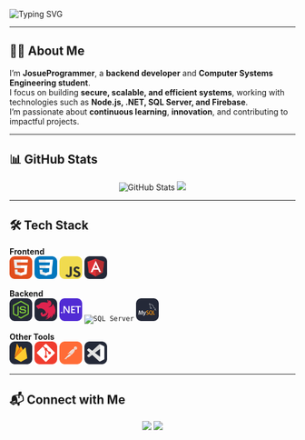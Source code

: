 ![Typing SVG](https://readme-typing-svg.herokuapp.com/?color=02D9F7FF&size=35&center=true&vCenter=true&width=1000&lines=👋+Welcome!;I'm+JosueProgrammer;Backend+Developer+🚀)

---

## 👨‍💻 About Me  
I’m **JosueProgrammer**, a **backend developer** and **Computer Systems Engineering student**.  
I focus on building **secure, scalable, and efficient systems**, working with technologies such as **Node.js, .NET, SQL Server, and Firebase**.  
I’m passionate about **continuous learning**, **innovation**, and contributing to impactful projects.  

---

## 📊 GitHub Stats  

<div align="center">
  <img width="49%" src="https://github-readme-stats.vercel.app/api?username=JosueProgrammer&show_icons=true&hide_border=true&title_color=02D9F7FF&icon_color=02D9F7FF&text_color=c9d1d9&bg_color=0d1117" alt="GitHub Stats"/>
  <img width="49%" src="https://github-readme-stats.vercel.app/api/top-langs/?username=JosueProgrammer&layout=compact&hide_border=true&title_color=02D9F7FF&text_color=02D9F7FF&bg_color=0d1117"/>
</div>

---

## 🛠️ Tech Stack  

**Frontend**  
<code><img src="https://github.com/tandpfun/skill-icons/blob/main/icons/HTML.svg" width="40" title="HTML"></code>
<code><img src="https://github.com/tandpfun/skill-icons/blob/main/icons/CSS.svg" width="40" title="CSS"></code>
<code><img src="https://github.com/tandpfun/skill-icons/blob/main/icons/JavaScript.svg" width="40" title="JavaScript"></code>
<code><img src="https://github.com/tandpfun/skill-icons/blob/main/icons/Angular-Dark.svg" width="40" title="Angular"></code>

**Backend**  
<code><img src="https://github.com/tandpfun/skill-icons/blob/main/icons/NodeJS-Dark.svg" width="40" title="Node.js"></code>
<code><img src="https://github.com/tandpfun/skill-icons/blob/main/icons/NestJS-Dark.svg" width="40" title="NestJs"></code>
<code><img src="https://github.com/tandpfun/skill-icons/blob/main/icons/DotNet.svg" width="40" title=".NET"></code>
<code><img src="https://www.svgrepo.com/show/303229/microsoft-sql-server-logo.svg" width="40" title="SQL Server"></code>
<code><img src="https://github.com/tandpfun/skill-icons/blob/main/icons/MySQL-Dark.svg" width="40" title="MySQL"></code>

**Other Tools**  
<code><img src="https://github.com/tandpfun/skill-icons/blob/main/icons/Firebase-Dark.svg" width="40" title="Firebase"></code>
<code><img src="https://github.com/tandpfun/skill-icons/blob/main/icons/Git.svg" width="40" title="Git"></code>
<code><img src="https://github.com/tandpfun/skill-icons/blob/main/icons/Postman.svg" width="40" title="Postman"></code>
<code><img src="https://github.com/tandpfun/skill-icons/blob/main/icons/VSCode-Dark.svg" width="40" title="VSCode"></code>

---

## 📬 Connect with Me  

<div align="center">
  <a href="https://www.instagram.com/josuebermudez1122/"><img src="https://img.shields.io/badge/-Instagram-%23E4405F?style=for-the-badge&logo=instagram&logoColor=white"/></a>
  <a href="mailto:bermudezjosue183@gmail.com"><img src="https://img.shields.io/badge/email-c14438?style=for-the-badge&logo=Gmail&logoColor=white"/></a>
</div>
